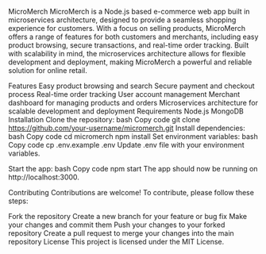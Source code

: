 MicroMerch
MicroMerch is a Node.js based e-commerce web app built in microservices architecture, designed to provide a seamless shopping experience for customers. With a focus on selling products, MicroMerch offers a range of features for both customers and merchants, including easy product browsing, secure transactions, and real-time order tracking. Built with scalability in mind, the microservices architecture allows for flexible development and deployment, making MicroMerch a powerful and reliable solution for online retail.

Features
Easy product browsing and search
Secure payment and checkout process
Real-time order tracking
User account management
Merchant dashboard for managing products and orders
Microservices architecture for scalable development and deployment
Requirements
Node.js
MongoDB
Installation
Clone the repository:
bash
Copy code
git clone https://github.com/your-username/micromerch.git
Install dependencies:
bash
Copy code
cd micromerch
npm install
Set environment variables:
bash
Copy code
cp .env.example .env
Update .env file with your environment variables.

Start the app:
bash
Copy code
npm start
The app should now be running on http://localhost:3000.

Contributing
Contributions are welcome! To contribute, please follow these steps:

Fork the repository
Create a new branch for your feature or bug fix
Make your changes and commit them
Push your changes to your forked repository
Create a pull request to merge your changes into the main repository
License
This project is licensed under the MIT License.
